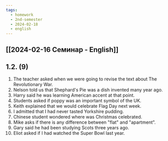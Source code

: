 ```yaml
---
tags:
  - homework
  - 2nd-semester
  - 2024-02-18
  - english
---
```


## [[2024-02-16 Семинар - English]]

## 1.2. (9)

1) The teacher asked when we were going to revise the text about The Revolutionary War.
2) Nelson told us that Shephard's Pie was a dish invented many year ago.
3) Harry said he was learning American accent at that point.
4) Students asked if poppy was an important symbol of the UK.
5) Keith explained that we would celebrate Flag Day next week.
6) I admitted that I had never tasted Yorkshire pudding.
7) Chinese student wondered where was Christmas celebrated.
8) Mike asks if there is any difference between "flat" and "apartment".
9) Gary said he had been studying Scots three years ago.
10) Eliot asked if I had watched the Super Bowl last year.

